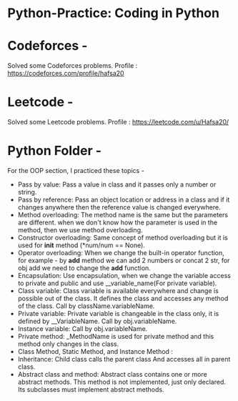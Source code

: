 # Python-Practice: Coding in Python 
# Codeforces -
Solved some Codeforces problems. Profile : https://codeforces.com/profile/hafsa20
# Leetcode -
Solved some Leetcode problems. Profile : https://leetcode.com/u/Hafsa20/

# Python Folder -
For the OOP section, I practiced these topics -
- Pass by value: Pass a value in class and it passes only a number or string.
- Pass by reference: Pass an object location or address in a class and if it changes anywhere then the reference value is changed everywhere.
- Method overloading: The method name is the same but the parameters are different. when we don't know how the parameter is used in the method, then we use method overloading. 
- Constructor overloading: Same concept of method overloading but it is used for __init__ method (*num/num == None).
- Operator overloading: When we change the built-in operator function, for example - by __add__ method we can add 2 numbers or concat 2 str, for obj add we need to change the __add__ function. 
- Encapsulation: Use encapsulation, when we change the variable access to private and public and use __variable_name(For private variable).
- Class variable: Class variable is  available everywhere and change is possible out of the class. It defines the class and accesses any method of the class. Call by className.variableName.
- Private variable: Private variable is changeable in the class only, it is defined by __VariableName. Call by obj.variableName.
- Instance variable: Call by obj.variableName.
- Private method: _MethodName is used for private method and this method only changes in the class.
- Class Method, Static Method, and Instance Method :
- Inheritance: Child class calls the parent class And accesses all in parent class.
- Abstract class  and method: Abstract class contains one or more abstract methods. This method is not implemented, just only declared. Its subclasses must implement abstract methods.

 


